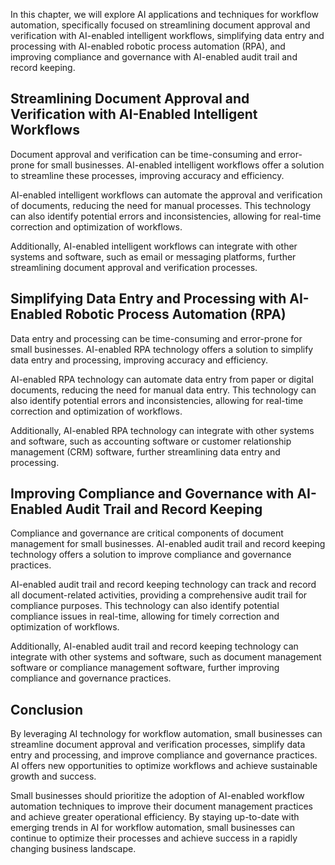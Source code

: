 
In this chapter, we will explore AI applications and techniques for workflow automation, specifically focused on streamlining document approval and verification with AI-enabled intelligent workflows, simplifying data entry and processing with AI-enabled robotic process automation (RPA), and improving compliance and governance with AI-enabled audit trail and record keeping.

Streamlining Document Approval and Verification with AI-Enabled Intelligent Workflows
-------------------------------------------------------------------------------------

Document approval and verification can be time-consuming and error-prone for small businesses. AI-enabled intelligent workflows offer a solution to streamline these processes, improving accuracy and efficiency.

AI-enabled intelligent workflows can automate the approval and verification of documents, reducing the need for manual processes. This technology can also identify potential errors and inconsistencies, allowing for real-time correction and optimization of workflows.

Additionally, AI-enabled intelligent workflows can integrate with other systems and software, such as email or messaging platforms, further streamlining document approval and verification processes.

Simplifying Data Entry and Processing with AI-Enabled Robotic Process Automation (RPA)
--------------------------------------------------------------------------------------

Data entry and processing can be time-consuming and error-prone for small businesses. AI-enabled RPA technology offers a solution to simplify data entry and processing, improving accuracy and efficiency.

AI-enabled RPA technology can automate data entry from paper or digital documents, reducing the need for manual data entry. This technology can also identify potential errors and inconsistencies, allowing for real-time correction and optimization of workflows.

Additionally, AI-enabled RPA technology can integrate with other systems and software, such as accounting software or customer relationship management (CRM) software, further streamlining data entry and processing.

Improving Compliance and Governance with AI-Enabled Audit Trail and Record Keeping
----------------------------------------------------------------------------------

Compliance and governance are critical components of document management for small businesses. AI-enabled audit trail and record keeping technology offers a solution to improve compliance and governance practices.

AI-enabled audit trail and record keeping technology can track and record all document-related activities, providing a comprehensive audit trail for compliance purposes. This technology can also identify potential compliance issues in real-time, allowing for timely correction and optimization of workflows.

Additionally, AI-enabled audit trail and record keeping technology can integrate with other systems and software, such as document management software or compliance management software, further improving compliance and governance practices.

Conclusion
----------

By leveraging AI technology for workflow automation, small businesses can streamline document approval and verification processes, simplify data entry and processing, and improve compliance and governance practices. AI offers new opportunities to optimize workflows and achieve sustainable growth and success.

Small businesses should prioritize the adoption of AI-enabled workflow automation techniques to improve their document management practices and achieve greater operational efficiency. By staying up-to-date with emerging trends in AI for workflow automation, small businesses can continue to optimize their processes and achieve success in a rapidly changing business landscape.
